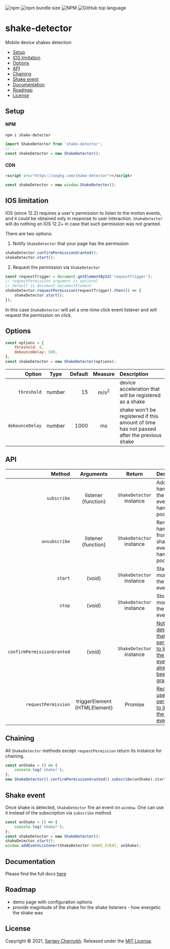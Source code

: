 ![npm](https://img.shields.io/npm/v/shake-detector)
![npm bundle size](https://img.shields.io/bundlephobia/minzip/shake-detector)
![NPM](https://img.shields.io/npm/l/shake-detector)
![GitHub top language](https://img.shields.io/github/languages/top/serglider/shake-detector)

<!--- https://shields.io/ badges -->

# shake-detector

Mobile device shakes detection

-   [Setup](#setup)
-   [IOS limitation](#ios)
-   [Options](#options)
-   [API](#api)
-   [Chaining](#chaining)
-   [Shake event](#shake-event)
-   [Documentation](#docs)
-   [Roadmap](#roadmap)
-   [License](#license)

<a name="setup"/>

## Setup

#### NPM

```bash
npm i shake-detector
```

```js
import ShakeDetector from 'shake-detector';
// ...
const shakeDetector = new ShakeDetector();
```

#### CDN

```html
<script src="https://unpkg.com/shake-detector"></script>
```

```js
const shakeDetector = new window.ShakeDetector();
```

<a name="ios"/>

## IOS limitation

IOS (since 12.2) requires a user's permission to listen to the motion events, and it could be obtained only in response to user interaction. `ShakeDetector` will do nothing on IOS 12.2+ in case that such permission was not granted.

There are two options:

1. Notify `ShakeDetector` that your page has the permission

```js
shakeDetector.confirmPermissionGranted();
shakeDetector.start();
```

2. Request the permission via `ShakeDetector`

```js
const requestTrigger = document.getElementById('requestTrigger');
// requestPermission argument is optional
// default is document.documentElement
shakeDetector.requestPermission(requestTrigger).then(() => {
    shakeDetector.start();
});
```

In this case `ShakeDetector` will set a one-time click event listener and will request the permission on click.

<a name="options"/>

## Options

```js
const options = {
    threshold: 8,
    debounceDelay: 500,
};
const shakeDetector = new ShakeDetector(options);
```

|          Option |  Type  | Default |     Measure     | Description                                                                              |
| --------------: | :----: | ------: | :-------------: | :--------------------------------------------------------------------------------------- |
|     `threshold` | number |      15 | m/s<sup>2</sup> | device acceleration that will be registered as a shake                                   |
| `debounceDelay` | number |    1000 |       ms        | shake won't be registered if this amount of time has not passed after the previous shake |

<a name="api"/>

## API

|                     Method |            Arguments            |           Return            | Description                                                                                           |
| -------------------------: | :-----------------------------: | :-------------------------: | :---------------------------------------------------------------------------------------------------- |
|                `subscribe` |     listener<br>{function}      | `ShakeDetector`<br>instance | Adds a handler to the shake event handlers pool                                                       |
|              `unsubscribe` |     listener<br>{function}      | `ShakeDetector`<br>instance | Removes a handler from the shake event handlers pool                                                  |
|                    `start` |             {void}              | `ShakeDetector`<br>instance | Starts monitoring the motion event                                                                    |
|                     `stop` |             {void}              | `ShakeDetector`<br>instance | Stops monitoring the motion event                                                                     |
| `confirmPermissionGranted` |             {void}              | `ShakeDetector`<br>instance | [Notifies the detector that permission to listen to the motion events has already been granted](#ios) |
|        `requestPermission` | triggerElement<br>{HTMLElement} |      Promise<boolean>       | [Requests a user's permission to listen to the motion events](#ios)                                   |

<a name="chaining"/>

## Chaining

All `ShakeDetector` methods except `requestPermission` return its instance for chaining.

```js
const onShake = () => {
    console.log('shake!');
};
new ShakeDetector().confirmPermissionGranted().subscribe(onShake).start();
```

<a name="shake-event"/>

## Shake event

Once shake is detected, `ShakeDetector` fire an event on `window`. One can use it instead of the subscription via `subscribe` method.

```js
const onShake = () => {
    console.log('shake!');
};
const shakeDetector = new ShakeDetector();
shakeDetector.start();
window.addEventListener(ShakeDetector.SHAKE_EVENT, onShake);
```

<a name="docs"/>

## Documentation

Please find the full docs [here](https://serglider.github.io/shake-detector/)

<a name="roadmap"/>

## Roadmap

-   demo page with configuration options
-   provide magnitude of the shake for the shake listeners - how energetic the shake was

<a name="license"/>

## License

Copyright © 2021, [Sergey Chernykh](https://github.com/serglider).
Released under the [MIT License](LICENSE).

